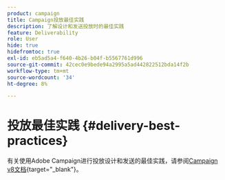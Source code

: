 ```yaml
---
product: campaign
title: Campaign投放最佳实践
description: 了解设计和发送投放时的最佳实践
feature: Deliverability
role: User
hide: true
hidefromtoc: true
exl-id: eb5ad5a4-f640-4b26-b04f-b5567761d996
source-git-commit: 42cec0e9bede94a2995a5ad442822512bda14f2b
workflow-type: tm+mt
source-wordcount: '34'
ht-degree: 8%

---
```


# 投放最佳实践 {#delivery-best-practices}

有关使用Adobe Campaign进行投放设计和发送的最佳实践，请参阅[Campaign v8文档](https://experienceleague.adobe.com/en/docs/campaign/campaign-v8/send/delivery-best-practices){target="_blank"}。
